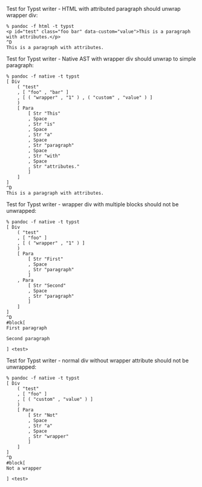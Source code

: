 Test for Typst writer - HTML with attributed paragraph should unwrap wrapper div:

```
% pandoc -f html -t typst
<p id="test" class="foo bar" data-custom="value">This is a paragraph with attributes.</p>
^D
This is a paragraph with attributes.

```

Test for Typst writer - Native AST with wrapper div should unwrap to simple paragraph:

```
% pandoc -f native -t typst
[ Div
    ( "test"
    , [ "foo" , "bar" ]
    , [ ( "wrapper" , "1" ) , ( "custom" , "value" ) ]
    )
    [ Para
        [ Str "This"
        , Space
        , Str "is"
        , Space
        , Str "a"
        , Space
        , Str "paragraph"
        , Space
        , Str "with"
        , Space
        , Str "attributes."
        ]
    ]
]
^D
This is a paragraph with attributes.

```

Test for Typst writer - wrapper div with multiple blocks should not be unwrapped:

```
% pandoc -f native -t typst
[ Div
    ( "test"
    , [ "foo" ]
    , [ ( "wrapper" , "1" ) ]
    )
    [ Para
        [ Str "First"
        , Space
        , Str "paragraph"
        ]
    , Para
        [ Str "Second"
        , Space
        , Str "paragraph"
        ]
    ]
]
^D
#block[
First paragraph

Second paragraph

] <test>
```

Test for Typst writer - normal div without wrapper attribute should not be unwrapped:

```
% pandoc -f native -t typst
[ Div
    ( "test"
    , [ "foo" ]
    , [ ( "custom" , "value" ) ]
    )
    [ Para
        [ Str "Not"
        , Space
        , Str "a"
        , Space
        , Str "wrapper"
        ]
    ]
]
^D
#block[
Not a wrapper

] <test>

